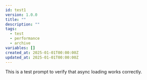 ```yaml
---
id: test1
version: 1.0.0
title: ""
description: ""
tags:
  - test
  - performance
  - archive
variables: []
created_at: 2025-01-01T00:00:00Z
updated_at: 2025-01-01T00:00:00Z
---
```



This is a test prompt to verify that async loading works correctly.